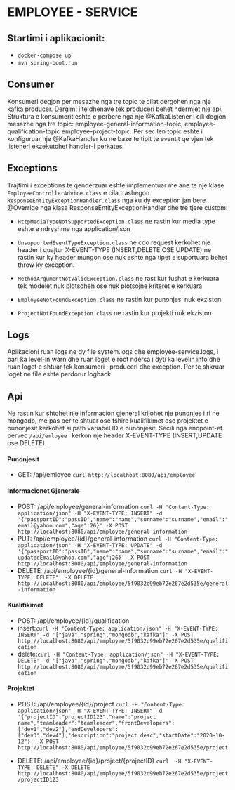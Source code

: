 # EMPLOYEE - SERVICE #

## Startimi i aplikacionit: ##
 * ```docker-compose up```
* ```mvn spring-boot:run```

## Consumer ##
Konsumeri degjon per mesazhe nga tre topic te cilat dergohen nga nje kafka producer. Dergimi i te dhenave tek produceri behet ndermjet nje api. Struktura e konsumerit eshte e perbere nga nje @KafkaListener i cili degjon mesazhe nga tre topic: employee-general-information-topic, employee-qualification-topic employee-project-topic. Per secilen topic eshte i konfiguruar nje @KafkaHandler ku ne baze te tipit te eventit qe vjen tek listeneri ekzekutohet handler-i perkates.

## Exceptions ##
Trajtimi i exceptions te qenderzuar eshte implementuar me ane te nje klase ``EmployeeControllerAdvice.class`` e cila trashegon ``ResponseEntityExceptionHandler.class`` nga ku dy exception jan bere @Override nga klasa ResponseEntityExceptionHandler dhe tre tjere custom:

* ``HttpMediaTypeNotSupportedException.class`` ne rastin kur media type eshte e ndryshme nga application/json

* ``UnsupportedEventTypeException.class`` ne cdo request kerkohet nje header i quajtur X-EVENT-TYPE (INSERT,DELETE OSE UPDATE) ne rastin kur ky header mungon ose nuk eshte nga tipet e suportuara behet throw ky exception.

* ``MethodArgumentNotValidException.class`` ne rast kur fushat e kerkuara tek modelet nuk plotsohen ose nuk plotsojne kriteret e kerkuara

* ``EmployeeNotFoundException.class`` ne rastin kur punonjesi nuk ekziston

* ``ProjectNotFoundException.class`` ne rastin kur projekti nuk ekziston

## Logs ##
Aplikacioni ruan logs ne dy file system.logs dhe employee-service.logs, i pari ka level-in warn dhe ruan loget e root ndersa i dyti ka levelin info dhe ruan loget e shtuar tek konsumeri , produceri dhe exception. Per te shkruar loget ne file eshte perdorur logback.
## Api ##

Ne rastin kur shtohet nje informacion gjeneral krijohet nje punonjes i ri ne mongodb, me pas per te shtuar ose fshire kualifikimet ose projektet e punonjesit kerkohet si path variabel ID e punonjesit. Secili nga endpoint-et pervec ``/api/emloyee `` kerkon nje header  X-EVENT-TYPE (INSERT,UPDATE ose DELETE).

#### Punonjesit ####
* GET: /api/emloyee ``curl http://localhost:8080/api/employee``
#### Informacionet Gjenerale ####
* POST: /api/employee/general-information
 ``curl -H "Content-Type: application/json" -H "X-EVENT-TYPE: INSERT" -d '{"passportID":"passID","name":"name","surname":"surname","email":"email@yahoo.com","age":26}' -X POST http://localhost:8080/api/employee/general-information``
* PUT: /api/employee/{id}/general-information
 ``curl -H "Content-Type: application/json" -H "X-EVENT-TYPE: UPDATE" -d '{"passportID":"passID","name":"name","surname":"surname","email":"updatedEmail@yahoo.com","age":26}' -X POST http://localhost:8080/api/employee/general-information``
* DELETE: /api/employee/{id}/general-information
``curl -H "X-EVENT-TYPE: DELETE"  -X DELETE http://localhost:8080/api/employee/5f9032c99eb72e267e2d535e/general-information``
#### Kualifikimet ####
* POST: /api/employee/{id}/qualification
* insert:``curl -H "Content-Type: application/json" -H "X-EVENT-TYPE: INSERT" -d '["java","spring","mongodb","kafka"]' -X POST http://localhost:8080/api/employee/5f9032c99eb72e267e2d535e/qualification``
* delete:``curl -H "Content-Type: application/json" -H "X-EVENT-TYPE: DELETE" -d '["java","spring","mongodb","kafka"]' -X POST http://localhost:8080/api/employee/5f9032c99eb72e267e2d535e/qualification`` 
#### Projektet ####
* POST: /api/employee/{id}/project
 ``curl -H "Content-Type: application/json" -H "X-EVENT-TYPE: INSERT" -d '{"projectID":"projectID123","name":"project name","teamleader":"teamleader","frontDevelopers":["dev1","dev2"],"endDevelopers":["dev3","dev4"],"description":"project desc","startDate":"2020-10-12"}' -X POST http://localhost:8080/api/employee/5f9032c99eb72e267e2d535e/project`` 

* DELETE: /api/employee/{id}/project/{projectID}
``curl  -H "X-EVENT-TYPE: DELETE" -X DELETE http://localhost:8080/api/employee/5f9032c99eb72e267e2d535e/project/projectID123``


